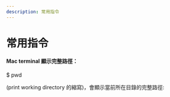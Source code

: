 ```yaml
---
description: 常用指令
---
```


# 常用指令

#### **Mac terminal 顯示完整路徑：**

$ pwd&#x20;

(print working directory 的縮寫)，會顯示當前所在目錄的完整路徑:&#x20;



